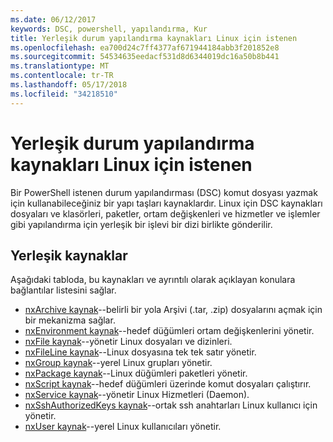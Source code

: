 ```yaml
---
ms.date: 06/12/2017
keywords: DSC, powershell, yapılandırma, Kur
title: Yerleşik durum yapılandırma kaynakları Linux için istenen
ms.openlocfilehash: ea700d24c7ff4377af671944184abb3f201852e8
ms.sourcegitcommit: 54534635eedacf531d8d6344019dc16a50b8b441
ms.translationtype: MT
ms.contentlocale: tr-TR
ms.lasthandoff: 05/17/2018
ms.locfileid: "34218510"
---
```

# <a name="built-in-desired-state-configuration-resources-for-linux"></a>Yerleşik durum yapılandırma kaynakları Linux için istenen

Bir PowerShell istenen durum yapılandırması (DSC) komut dosyası yazmak için kullanabileceğiniz bir yapı taşları kaynaklardır. Linux için DSC kaynakları dosyaları ve klasörleri, paketler, ortam değişkenleri ve hizmetler ve işlemler gibi yapılandırma için yerleşik bir işlevi bir dizi birlikte gönderilir.

## <a name="built-in-resources"></a>Yerleşik kaynaklar

Aşağıdaki tabloda, bu kaynakları ve ayrıntılı olarak açıklayan konulara bağlantılar listesini sağlar.

* [nxArchive kaynak](lnxArchiveResource.md)--belirli bir yola Arşivi (.tar, .zip) dosyalarını açmak için bir mekanizma sağlar.
* [nxEnvironment kaynak](lnxEnvironmentResource.md)--hedef düğümleri ortam değişkenlerini yönetir.
* [nxFile kaynak](lnxFileResource.md)--yönetir Linux dosyaları ve dizinleri.
* [nxFileLine kaynak](lnxFileLineResource.md)--Linux dosyasına tek tek satır yönetir.
* [nxGroup kaynak](lnxGroupResource.md)--yerel Linux grupları yönetir.
* [nxPackage kaynak](lnxPackageResource.md)--Linux düğümleri paketleri yönetir.
* [nxScript kaynak](lnxScriptResource.md)--hedef düğümleri üzerinde komut dosyaları çalıştırır.
* [nxService kaynak](lnxServiceResource.md)--yönetir Linux Hizmetleri (Daemon).
* [nxSshAuthorizedKeys kaynak](lnxSshAuthorizedKeysResource.md)--ortak ssh anahtarları Linux kullanıcı için yönetir.
* [nxUser kaynak](lnxUserResource.md)--yerel Linux kullanıcıları yönetir.